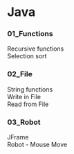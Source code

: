 # Java

### 01_Functions
Recursive functions  
Selection sort  

### 02_File
String functions  
Write in File  
Read from File  

### 03_Robot
JFrame  
Robot - Mouse Move  

